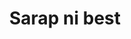 ---
layout: post
title: Sarap ni best
duration: '5:47'
view: 185
rate: 2
video: 'https://flashservice.xvideos.com/embedframe/27079623'
category: 
 - pinay
tags: 
 - pinay-sex
 - nagparaos
 - nene
 - mokong
 - fucked
 - jackpot
 - flawless
priority: 0.9
changefreq: daily
---